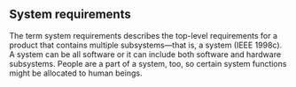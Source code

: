 System requirements
---

The term system requirements describes the top-level requirements for a product that contains multiple subsystems—that is, a system (IEEE 1998c). A system can be all software or it can include both software and hardware subsystems. People are a part of a system, too, so certain system functions might be allocated to human beings.

